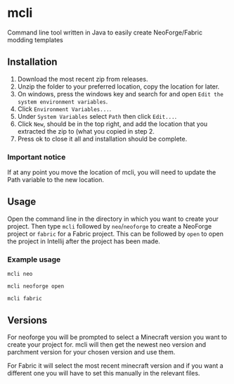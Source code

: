 # mcli
Command line tool written in Java to easily create NeoForge/Fabric modding templates

## Installation
1. Download the most recent zip from releases.
2. Unzip the folder to your preferred location, copy the location for later.
3. On windows, press the windows key and search for and open `Edit the system environment variables`.
4. Click `Environment Variables...`.
5. Under `System Variables` select `Path` then click `Edit...`.
6. Click `New`, should be in the top right, and add the location that you extracted the zip to (what you copied in step 2.
7. Press ok to close it all and installation should be complete.

### Important notice
If at any point you move the location of mcli, you will need to update the Path variable to the new location.

## Usage
Open the command line in the directory in which you want to create your project.
Then type `mcli` followed by `neo`/`neoforge` to create a NeoForge project or `fabric` for a Fabric project.
This can be followed by `open` to open the project in Intellij after the project has been made.

### Example usage
`mcli neo`

`mcli neoforge open`

`mcli fabric`

## Versions
For neoforge you will be prompted to select a Minecraft version you want to create your project for.
mcli will then get the newest neo version and parchment version for your chosen version and use them.

For Fabric it will select the most recent minecraft version and if you want a different one you will have to set this manually in the relevant files.
